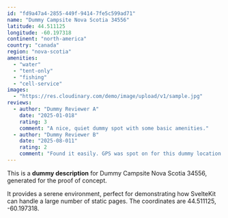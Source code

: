 ```yaml
---
id: "fd9a47a4-2855-449f-9414-7fe5c599ad71"
name: "Dummy Campsite Nova Scotia 34556"
latitude: 44.511125
longitude: -60.197318
continent: "north-america"
country: "canada"
region: "nova-scotia"
amenities:
  - "water"
  - "tent-only"
  - "fishing"
  - "cell-service"
images:
  - "https://res.cloudinary.com/demo/image/upload/v1/sample.jpg"
reviews:
  - author: "Dummy Reviewer A"
    date: "2025-01-018"
    rating: 3
    comment: "A nice, quiet dummy spot with some basic amenities."
  - author: "Dummy Reviewer B"
    date: "2025-08-011"
    rating: 2
    comment: "Found it easily. GPS was spot on for this dummy location."
---
```


This is a **dummy description** for Dummy Campsite Nova Scotia 34556, generated for the proof of concept.

It provides a serene environment, perfect for demonstrating how SvelteKit can handle a large number of static pages. The coordinates are 44.511125, -60.197318.
